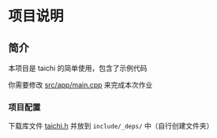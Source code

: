 # 项目说明

## 简介

本项目是 taichi 的简单使用，包含了示例代码

你需要修改 [src/app/main.cpp](src/app/main.cpp) 来完成本次作业

### 项目配置

下载库文件 [taichi.h](https://cdn.jsdelivr.net/gh/Ubpa/USTC_CG_Data@master/Homeworks/07_SimulationTaichi/mls_mpm88/taichi.h) 并放到 `include/_deps/` 中（自行创建文件夹）

